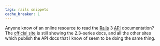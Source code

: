 ```yaml
---
tags: rails snippets
cache_breaker: 1
---
```


Anyone know of an online resource to read the [Rails](/wiki/Rails) 3 [API](/wiki/API) documentation? The [official site](http://api.rubyonrails.org) is still showing the 2.3-series docs, and all the other sites which publish the API docs that I know of seem to be doing the same thing.

